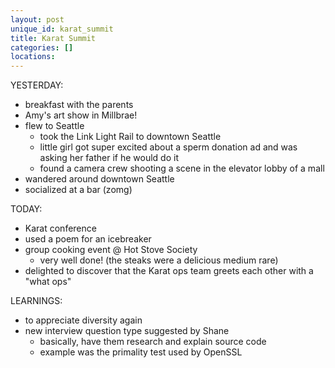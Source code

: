 ```yaml
---
layout: post
unique_id: karat_summit
title: Karat Summit
categories: []
locations: 
---
```


YESTERDAY:
* breakfast with the parents
* Amy's art show in Millbrae!
* flew to Seattle
  * took the Link Light Rail to downtown Seattle
  * little girl got super excited about a sperm donation ad and was asking her father if he would do it
  * found a camera crew shooting a scene in the elevator lobby of a mall
* wandered around downtown Seattle
* socialized at a bar (zomg)

TODAY:
* Karat conference
* used a poem for an icebreaker
* group cooking event @ Hot Stove Society
  * very well done! (the steaks were a delicious medium rare)
* delighted to discover that the Karat ops team greets each other with a "what ops"

LEARNINGS:
* to appreciate diversity again
* new interview question type suggested by Shane
  * basically, have them research and explain source code
  * example was the primality test used by OpenSSL
